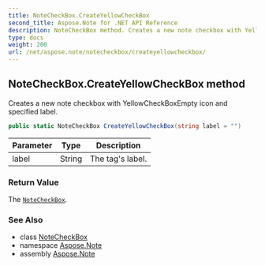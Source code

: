 ```yaml
---
title: NoteCheckBox.CreateYellowCheckBox
second_title: Aspose.Note for .NET API Reference
description: NoteCheckBox method. Creates a new note checkbox with YellowCheckBoxEmpty icon and specified label
type: docs
weight: 200
url: /net/aspose.note/notecheckbox/createyellowcheckbox/
---
```

## NoteCheckBox.CreateYellowCheckBox method

Creates a new note checkbox with YellowCheckBoxEmpty icon and specified label.

```csharp
public static NoteCheckBox CreateYellowCheckBox(string label = "")
```

| Parameter | Type | Description |
| --- | --- | --- |
| label | String | The tag's label. |

### Return Value

The [`NoteCheckBox`](../).

### See Also

* class [NoteCheckBox](../)
* namespace [Aspose.Note](../../notecheckbox/)
* assembly [Aspose.Note](../../../)


